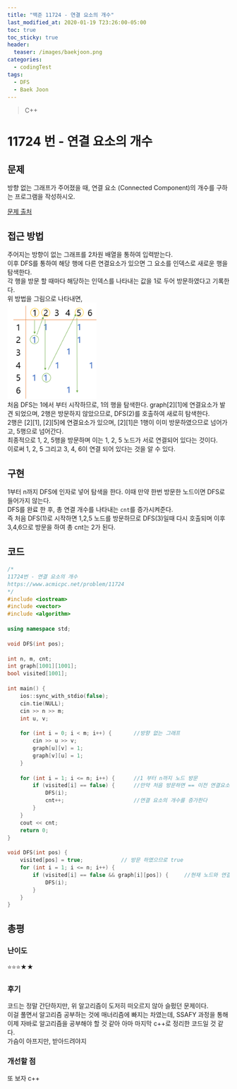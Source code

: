 ```yaml
---
title: "백준 11724 - 연결 요소의 개수"
last_modified_at: 2020-01-19 T23:26:00-05:00
toc: true
toc_sticky: true
header:
  teaser: /images/baekjoon.png
categories: 
  - codingTest
tags:
  - DFS
  - Baek Joon
---
```


> C++

11724 번 - 연결 요소의 개수
=============
 
## 문제
방향 없는 그래프가 주어졌을 때, 연결 요소 (Connected Component)의 개수를 구하는 프로그램을 작성하시오.

[문제 출처](https://www.acmicpc.net/problem/11724)

## 접근 방법
주어지는 방향이 없는 그래프를 2차원 배열을 통하여 입력받는다.  
이후 DFS를 통하여 해당 행에 다른 연결요소가 있으면 그 요소를 인덱스로 새로운 행을 탐색한다.  
각 행을 방문 할 때마다 해당하는 인덱스를 나타내는 값을 1로 두어 방문하였다고 기록한다.  
위 방법을 그림으로 나타내면,  
<img src="/images/codingTest/bj_11724/graph1.PNG" width="40%" height="40%">  
처음 DFS는 1에서 부터 시작하므로, 1의 행을 탐색한다. graph[2][1]에 연결요소가 발견 되었으며, 2행은 방문하지 않았으므로, DFS(2)를 호출하여 새로히 탐색한다.  
2행은 [2][1], [2][5]에 연결요소가 있으며, [2][1]은 1행이 이미 방문하였으므로 넘어가고, 5행으로 넘어간다.  
최종적으로 1, 2, 5행을 방문하며 이는 1, 2, 5 노드가 서로 연결되어 있다는 것이다.  
이로써 1, 2, 5 그리고 3, 4, 6이 연결 되어 있다는 것을 알 수 있다.  

## 구현
1부터 n까지 DFS에 인자로 넣어 탐색을 한다. 이때 만약 한번 방문한 노드이면 DFS로 들어가지 않는다.  
DFS를 완료 한 후, 총 연결 개수를 나타내는 `cnt`를 증가시켜준다.  
즉 처음 DFS(1)로 시작하면 1,2,5 노드를 방문하므로 DFS(3)일때 다시 호출되며 이후 3,4,6으로 방문을 하여 총 cnt는 2가 된다.  

## 코드
```c++
/*
11724번 - 연결 요소의 개수
https://www.acmicpc.net/problem/11724
*/
#include <iostream>
#include <vector>
#include <algorithm>

using namespace std;

void DFS(int pos);

int n, m, cnt;
int graph[1001][1001];
bool visited[1001];

int main() {
	ios::sync_with_stdio(false);
	cin.tie(NULL);
	cin >> n >> m;
	int u, v;
	
	for (int i = 0; i < m; i++) {		//방향 없는 그래프
		cin >> u >> v;
		graph[u][v] = 1;
		graph[v][u] = 1;
	}
	
	for (int i = 1; i <= n; i++) {		//1 부터 n까지 노드 방문
		if (visited[i] == false) {		//만약 처음 방문하면 == 이전 연결요소와 연결 되지 않은 노드면
			DFS(i);
			cnt++;						//연결 요소의 개수를 증가한다
		}
	}
	cout << cnt;
	return 0;
}

void DFS(int pos) {
	visited[pos] = true;			// 방문 하였으므로 true
	for (int i = 1; i <= n; i++) {
		if (visited[i] == false && graph[i][pos]) {		//현재 노드와 연결 되어있는 노드를 확인하는 조건문
			DFS(i);
		}
	}
}
```

## 총평
### 난이도
⭐⭐⭐★★
### 후기
코드는 정말 간단하지만, 위 알고리즘이 도저히 떠오르지 않아 슬펐던 문제이다.  
이걸 풀면서 알고리즘 공부하는 것에 매너리즘에 빠지는 차였는데, SSAFY 과정을 통해 이제 자바로 알고리즘을 공부해야 할 것 같아 아마 마지막 c++로 정리한 코드일 것 같다.  
가슴이 아프지만, 받아드려야지

### 개선할 점
또 보자 c++